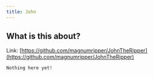 ```yaml
---
title: John
---
```


## What is this about?

Link: [https://github.com/magnumripper/JohnTheRipper](https://github.com/magnumripper/JohnTheRipper)

```
Nothing here yet!
```